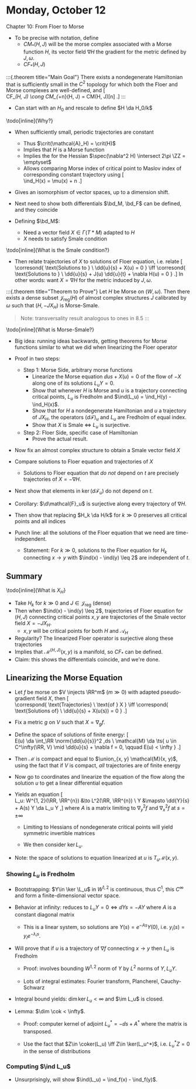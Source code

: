 # Monday, October 12

Chapter 10: From Floer to Morse

- To be precise with notation, define
  - $CM_*(H, J)$ will be the morse complex associated with a Morse function $H$, its vector field $\nabla H$ the gradient for the metric defined by $J, \omega$.
  - $CF_*(H, J)$

:::{.theorem title="Main Goal"}
There exists a nondegenerate Hamiltonian that is sufficiently small in the $C^2$ topology for which both the Floer and Morse complexes are well-defined, and 
\[  
CF_*(H, J) \cong CM_{*+n}(H, J) = CM(H, J)[n]
.\]
:::

- Can start with an $H_0$ and rescale to define $H \da H_0/k$

\todo[inline]{Why?}

- When sufficiently small, periodic trajectories are constant
  - Thus $\crit(\mathcal{A}_H) = \crit(H)$
  - Implies that $H$ is a Morse function
  - Implies the for the Hessian $\spec(\nabla^2 H) \intersect 2\pi \ZZ = \emptyset$
  - Allows comparing Morse index of critical point to Maslov index of corresponding constant trajectory using
  \[  
  \ind_H(x) = \mu(x) + n
  .\]

- Gives an isomorphism of vector spaces, up to a dimension shift.

- Next need to show both differentials $\bd_M, \bd_F$ can be defined, and they coincide

- Defining $\bd_M$:
  - Need a vector field $X \in \Gamma(T*M)$ adapted to $H$
  - $X$ needs to satisfy Smale condition

\\todo[inline]{What is the Smale condition?}

- Then relate trajectories of $X$ to solutions of Floer equation, i.e. relate 
\[  
\corresond{
\text{Solutions to } \\
\dd{u}{s} + X(u) = 0 
}
\iff
\corresond{
\text{Solutions to } \\
\dd{u}{s} + J(u) \dd{u}{t} + \nabla H(u) = 0
}
.\]
  In other words: want $X = \nabla H$ for the metric induced by $J, \omega$.

:::{.theorem title="Theorem to Prove"}
Let $H$ be Morse on $(W, \omega)$.
Then there exists a dense subset $\mathcal{J}_{\text{reg}}(H)$ of almost complex structures $J$ calibrated by $\omega$ such that $(H, -JX_H)$ is Morse-Smale.

> Note: transversality result analogous to ones in 8.5
:::

\todo[inline]{What is Morse-Smale?}

- Big idea: running ideas backwards, getting theorems for Morse functions similar to what we did when linearizing the Floer operator

- Proof in two steps:

  - Step 1: Morse Side, arbitrary morse functions
    - Linearize the Morse equation $\dd{u}{s} + X(u) = 0$ of the flow of $-X$ along one of its solutions $L_u Y = 0$.
    - Show that whenever $H$ is Morse and $u$ is a trajectory connecting critical points, $L_u$ is Fredholm and $\ind(L_u) = \ind_H(y) - \ind_H(x)$.
    - Show that for $H$ a nondegenerate Hamiltonian and $u$ a trajectory of $JX_H$, the operators $(d\mathcal{F})_u$ and $L_u$ are Fredholm of equal index.
    - Show that $X$ is Smale $\iff$ $L_u$ is surjective.
  - Step 2: Floer Side, specific case of Hamiltonian
    - Prove the actual result.

- Now fix an almost complex structure to obtain a Smale vector field $X$
- Compare solutions to Floer equation and trajectories of $X$
  - Solutions to Floer equation that *do not* depend on $t$ are precisely trajectories of $X = - \nabla H$.

- Next show that elements in $\ker (d\mathcal{F}_u)$ do not depend on $t$.
- Corollary: $\d\mathcal{F}_u$ is surjective along every trajectory of $\nabla H$.
- Then show that replacing $H_k \da H/k$ for $k\gg 0$ preserves all critical points and all indices
- Punch line: all the solutions of the Floer equation that we need are time-independent.
  - Statement: For $k\gg 0$, solutions to the Floer equation for $H_k$ connecting $x\to y$ with $\ind(x) - \ind(y) \leq 2$ are independent of $t$.

## Summary

\todo[inline]{What is $X_H$}

- Take $H_k$ for $k\gg 0$ and $J\in \mathcal{J}_{\text{reg}}$ (dense)
- Then when $\ind(x) - \ind(y) \leq 2$, trajectories of Floer equation for $(H, J)$ connecting critical points $x, y$ are trajectories of the Smale vector field $X = - JX_H$.
  - $x, y$ will be critical points for both $H$ and $\mathcal{A}_H$
- Regularity? The linearized Floer operator is surjective along these trajectories
- Implies that $\mathcal{M}^{(H, J)}(x, y)$ is a manifold, so $CF_*$ can be defined.
- Claim: this shows the differentials coincide, and we're done.



## Linearizing the Morse Equation

- Let $f$ be morse on $V \injects \RR^m$ ($m\gg 0$) with adapted pseudo-gradient field $X$, then
\[  
\correspond{
\text{Trajectories} \\
\text{of } X
}
\iff
\correspond{
\text{Solutions of} \\
\dd{u}{s} + X(u(s)) = 0
}
.\]

- Fix a metric $g$ on $V$ such that $X = \nabla_g f$.
- Define the space of solutions of finite energy:
\[  
E(u) \da 
\int_\RR \norm{\dd{u}{s}}^2 \,ds \\
\mathcal{M} \da \ts{
u \in C^\infty(\RR, V) \mid \dd{u}{s} + \nabla f = 0, \qquad E(u) < \infty
}
.\]

- Then $\mathcal{M}$ is compact and equal to $\union_{x, y} \mathcal{M}(x, y)$, using the fact that if $V$ is compact, *all* trajectories are of finite energy

- Now go to coordinates and linearize the equation of the flow along the solution $u$ to get a linear differential equation

- Yields an equation
\[  
L_u: W^{1, 2}(\RR, \RR^{n}) &\to L^2(\RR, \RR^{n}) \\
Y &\mapsto \dd{Y}{s} + A(s) Y \da L_u Y
,\]
  where $A$ is a matrix limiting to $\nabla_y^2 f$ and $\nabla_x^2 f$ at $s= \pm \infty$

  - Limiting to Hessians of nondegenerate critical points will yield symmetric invertible matrices

  - We then consider $\ker L_u$.

- Note: the space of solutions to equation linearized at $u$ is $T_u \mathcal{M}(x, y)$.

### Showing $L_u$ is Fredholm

- Bootstrapping: $Y\in \ker \L_u$ in $W^{1, 2}$ is continuous, thus $C^1$, this $C^\infty$ and form a finite-dimensional vector space.

- Behavior at infinity: reduces to $L_uY = 0 \iff \dd{Y}{s} = -AY$ where $A$ is a constant diagonal matrix
  - This is a linear system, so solutions are $Y(s) = e^{-As}Y(0)$, i.e. $y_i(s) = y_i e^{- \lambda_i s}$.

- Will prove that if $u$ is a trajectory of $\nabla f$ connecting $x\to y$ then $L_u$ is Fredholm

  - Proof: involves bounding $W^{1, 2}$ norm of $Y$ by $L^2$ norms of $Y, L_u Y$.

  - Lots of integral estimates: Fourier transform, Plancherel, Cauchy-Schwarz

- Integral bound yields: $\dim \ker L_u < \infty$ and $\im L_u$ is closed.

- Lemma: $\dim \cok < \infty$.

  - Proof: computer kernel of adjoint $L_u^* = -\dd{}{s} + A^*$ where the matrix is transposed.

  - Use the fact that $Z\in \coker(L_u) \iff Z\in \ker(L_u^*)$, i.e. $L_u^* Z = 0$ in the sense of distributions

### Computing $\ind L_u$

- Unsurprisingly, will show $\ind(L_u) = \ind_f(x) - \ind_f(y)$.
